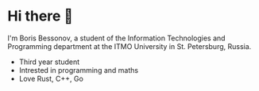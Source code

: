 # Hi there 👋

I'm Boris Bessonov, a student of the Information Technologies and Programming department at the ITMO University in St. Petersburg, Russia.

- Third year student
- Intrested in programming and maths
- Love Rust, C++, Go
